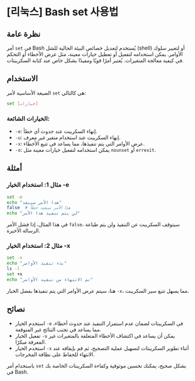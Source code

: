 # [리눅스] Bash set 사용법

## نظرة عامة
أمر `set` في Bash يُستخدم لتعديل خصائص البيئة الحالية للشل (shell) أو لتغيير سلوك الأوامر. يمكن استخدامه لتفعيل أو تعطيل خيارات معينة، مثل عرض الأخطاء أو التحكم في كيفية معالجة المتغيرات. يُعتبر أمرًا قويًا ومفيدًا بشكل خاص عند كتابة السكريبتات.

## الاستخدام
الصيغة الأساسية لأمر `set` هي كالتالي:
```bash
set [خيارات]
```
### الخيارات الشائعة:
- `-e`: إنهاء السكريبت عند حدوث أي خطأ.
- `-u`: إنهاء السكريبت عند استخدام متغير غير معرف.
- `-x`: عرض الأوامر التي يتم تنفيذها، مما يساعد في تتبع الأخطاء.
- `-o`: يمكن استخدامه لتفعيل خيارات معينة مثل `nounset` أو `errexit`.

## أمثلة
### مثال 1: استخدام الخيار -e
```bash
set -e
echo "هذا الأمر سينفذ"
false  # هذا الأمر سيعيد خطأ
echo "لن يتم تنفيذ هذا الأمر"
```
في هذا المثال، إذا فشل الأمر `false`، سيتوقف السكريبت عن التنفيذ ولن يتم طباعة الرسالة الأخيرة.

### مثال 2: استخدام الخيار -x
```bash
set -x
echo "بدء تنفيذ الأوامر"
ls -l
set +x
echo "تم الانتهاء من تنفيذ الأوامر"
```
هنا، سيتم عرض الأوامر التي يتم تنفيذها بفضل الخيار `-x`، مما يسهل تتبع سير السكريبت.

## نصائح
- استخدم الخيار `-e` في السكريبتات لضمان عدم استمرار التنفيذ عند حدوث أخطاء، مما يساعد في تجنب النتائج غير المتوقعة.
- تفعيل الخيار `-u` يمكن أن يساعد في اكتشاف الأخطاء المتعلقة بالمتغيرات غير المعرفة مبكرًا.
- استخدم الخيار `-x` أثناء تطوير السكريبتات لتسهيل عملية التصحيح، ثم قم بإيقافه عند الانتهاء للحفاظ على نظافة المخرجات.

باستخدام أمر `set` بشكل صحيح، يمكنك تحسين موثوقية وكفاءة السكريبتات الخاصة بك في Bash.